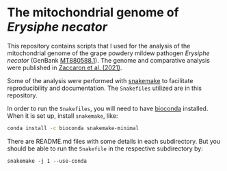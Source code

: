 
# The mitochondrial genome of *Erysiphe necator*
This repository contains scripts that I used for the analysis of the mitochondrial genome of the grape powdery mildew pathogen *Erysiphe necator* (GenBank [MT880588.1](https://www.ncbi.nlm.nih.gov/nuccore/MT880588.1/)). The genome and comparative analysis were published in [Zaccaron et al. (2021)](https://www.nature.com/articles/s41598-021-93481-5).


Some of the analysis were performed with [snakemake](https://snakemake.readthedocs.io/en/stable/) to facilitate reproducibility and documentation. The `Snakefiles` utilized are in this repository.

In order to run the `Snakefiles`, you will need to have [bioconda](https://bioconda.github.io/user/install.html) installed. When it is set up, install `snakemake`, like:

```bash
conda install -c bioconda snakemake-minimal
```

There are README.md files with some details in each subdirectory. But you should be able to run the `Snakefile` in the respective subdirectory by:

```bash=
snakemake -j 1 --use-conda
```
